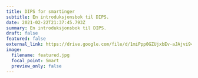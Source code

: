 ```yaml
---
title: DIPS for smartinger
subtitle: En introduksjonsbok til DIPS.
date: 2021-02-22T21:37:45.793Z
summary: En introduksjonsbok til DIPS.
draft: false
featured: false
external_link: https://drive.google.com/file/d/1miPpp0GZUjxbEv-aJAjvi945zOlv1kvt/view
image:
  filename: featured.jpg
  focal_point: Smart
  preview_only: false
---
```

